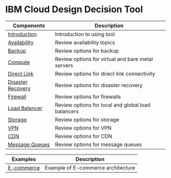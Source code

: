 # IBM Cloud Design Decision Tool

| Components | Description |
| --- | --- |
| [Introduction](intro.md) | Introduction to using tool |
| [Availability](availability.md) | Review availability topics |
| [Backup](backup.md) | Review options for backup |
| [Compute](compute.md) | Review options for virtual and bare metal servers |
| [Direct Link](direct_link.md) | Review options for direct link connectivity |
| [Disaster Recovery](disaster_recovery.md) | Review options for disaster recovery |
| [Firewall](firewall.md) | Review options for firewalls |
| [Load Balancer](load_balancer.md) | Review options for local and global load balancers |
| [Storage](storage.md) | Review options for storage |
| [VPN](vpn.md) | Review options for VPN |
| [CDN](cdn.md) | Review options for CDN |
| [Message Queues](message_queues.md) | Review options for message queues |

| Examples | Description |
| --- | --- |
| [E-commerce](ecommerce.md) | Example of E-commerce architecture |

